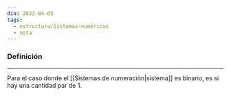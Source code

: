 ```yaml
---
dia: 2023-04-05
tags:
  - estructura/Sistemas-numéricos
  - nota
---
```

### Definición
---
Para el caso donde el [[Sistemas de numeración|sistema]] es binario, es si hay una cantidad par de $1$.